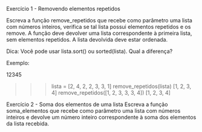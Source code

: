 Exercício 1 - Removendo elementos repetidos

Escreva a função remove_repetidos que recebe como parâmetro uma lista com números inteiros, verifica se tal lista possui elementos repetidos e os remove. A função deve devolver uma lista correspondente à primeira lista, sem elementos repetidos. A lista devolvida deve estar ordenada.

Dica: Você pode usar lista.sort() ou sorted(lista). Qual a diferença?

Exemplo: 

12345
>>>lista = [2, 4, 2, 2, 3, 3, 1]
>>>remove_repetidos(lista)
[1, 2, 3, 4]
>>>remove_repetidos([1, 2, 3, 3, 3, 4])
[1, 2, 3, 4]


Exercício 2 - Soma dos elementos de uma lista
Escreva a função soma_elementos que recebe como parâmetro uma lista com números inteiros e devolve um número inteiro correspondente à soma dos elementos da lista recebida.